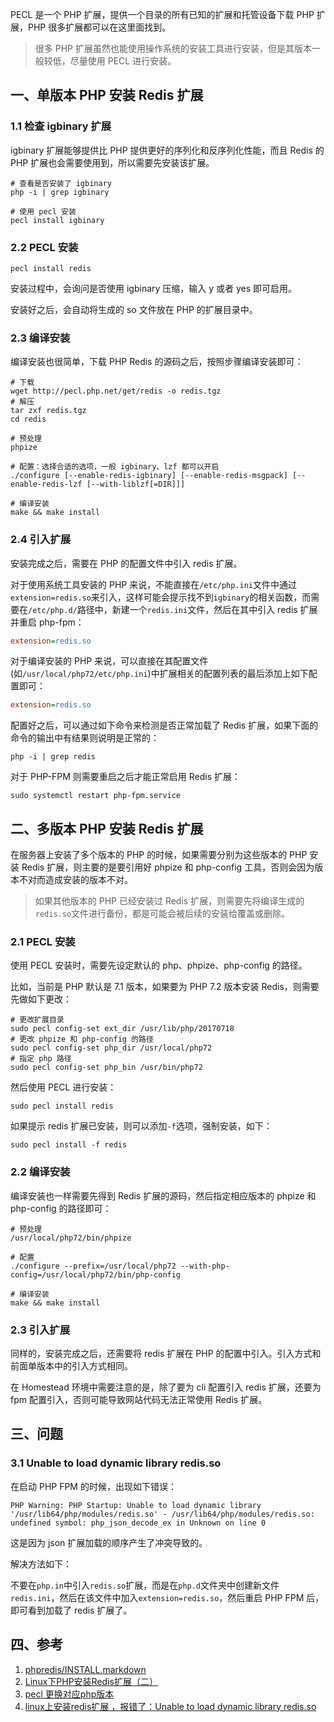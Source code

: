 PECL 是一个 PHP 扩展，提供一个目录的所有已知的扩展和托管设备下载 PHP 扩展，PHP 很多扩展都可以在这里面找到。

> 很多 PHP 扩展虽然也能使用操作系统的安装工具进行安装，但是其版本一般较低，尽量使用 PECL 进行安装。

## 一、单版本 PHP 安装 Redis 扩展

### 1.1 检查 igbinary 扩展

igbinary 扩展能够提供比 PHP 提供更好的序列化和反序列化性能，而且 Redis 的 PHP 扩展也会需要使用到，所以需要先安装该扩展。

```shell
# 查看是否安装了 igbinary
php -i | grep igbinary

# 使用 pecl 安装
pecl install igbinary
```

### 2.2 PECL 安装

```shell
pecl install redis
```

安装过程中，会询问是否使用 igbinary 压缩，输入 y 或者 yes 即可启用。

安装好之后，会自动将生成的 so 文件放在 PHP 的扩展目录中。

### 2.3 编译安装

编译安装也很简单，下载 PHP Redis 的源码之后，按照步骤编译安装即可：

```shell
# 下载
wget http://pecl.php.net/get/redis -o redis.tgz
# 解压
tar zxf redis.tgz 
cd redis

# 预处理
phpize

# 配置：选择合适的选项，一般 igbinary、lzf 都可以开启
./configure [--enable-redis-igbinary] [--enable-redis-msgpack] [--enable-redis-lzf [--with-liblzf[=DIR]]]

# 编译安装
make && make install
```

### 2.4 引入扩展

安装完成之后，需要在 PHP 的配置文件中引入 redis 扩展。

对于使用系统工具安装的 PHP 来说，不能直接在`/etc/php.ini`文件中通过`extension=redis.so`来引入，这样可能会提示找不到`igbinary`的相关函数，而需要在`/etc/php.d/`路径中，新建一个`redis.ini`文件，然后在其中引入 redis 扩展并重启 php-fpm：

```ini
extension=redis.so
```

对于编译安装的 PHP 来说，可以直接在其配置文件(如`/usr/local/php72/etc/php.ini`)中扩展相关的配置列表的最后添加上如下配置即可：

```ini
extension=redis.so
```

配置好之后，可以通过如下命令来检测是否正常加载了 Redis 扩展，如果下面的命令的输出中有结果则说明是正常的：

```shell
php -i | grep redis
```

对于 PHP-FPM 则需要重启之后才能正常启用 Redis 扩展：

```shell
sudo systemctl restart php-fpm.service
```

## 二、多版本 PHP 安装 Redis 扩展

在服务器上安装了多个版本的 PHP 的时候，如果需要分别为这些版本的 PHP 安装 Redis 扩展，则主要的是要引用好 phpize 和 php-config 工具，否则会因为版本不对而造成安装的版本不对。

> 如果其他版本的 PHP 已经安装过 Redis 扩展，则需要先将编译生成的`redis.so`文件进行备份，都是可能会被后续的安装给覆盖或删除。

### 2.1 PECL 安装

使用 PECL 安装时，需要先设定默认的 php、phpize、php-config 的路径。

比如，当前是 PHP 默认是 7.1 版本，如果要为 PHP 7.2 版本安装 Redis，则需要先做如下更改：

```shell
# 更改扩展目录
sudo pecl config-set ext_dir /usr/lib/php/20170718
# 更改 phpize 和 php-config 的路径
sudo pecl config-set php_dir /usr/local/php72
# 指定 php 路径
sudo pecl config-set php_bin /usr/bin/php72
```

然后使用 PECL 进行安装：

```shell
sudo pecl install redis
```

如果提示 redis 扩展已安装，则可以添加`-f`选项，强制安装，如下：

```shell
sudo pecl install -f redis
```

### 2.2 编译安装

编译安装也一样需要先得到 Redis 扩展的源码，然后指定相应版本的 phpize 和 php-config 的路径即可：

```shell
# 预处理
/usr/local/php72/bin/phpize

# 配置
./configure --prefix=/usr/local/php72 --with-php-config=/usr/local/php72/bin/php-config

# 编译安装
make && make install
```

### 2.3 引入扩展

同样的，安装完成之后，还需要将 redis 扩展在 PHP 的配置中引入。引入方式和前面单版本中的引入方式相同。

在 Homestead 环境中需要注意的是，除了要为 cli 配置引入 redis 扩展，还要为 fpm 配置引入，否则可能导致网站代码无法正常使用 Redis 扩展。

## 三、问题

### 3.1 Unable to load dynamic library redis.so

在启动 PHP FPM 的时候，出现如下错误：

```
PHP Warning: PHP Startup: Unable to load dynamic library '/usr/lib64/php/modules/redis.so' - /usr/lib64/php/modules/redis.so: undefined symbol: php_json_decode_ex in Unknown on line 0
```

这是因为 json 扩展加载的顺序产生了冲突导致的。

解决方法如下：

不要在`php.in`中引入`redis.so`扩展，而是在`php.d`文件夹中创建新文件`redis.ini`，然后在该文件中加入`extension=redis.so`，然后重启 PHP FPM 后，即可看到加载了 redis 扩展了。

## 四、参考

1. [phpredis/INSTALL.markdown](https://github.com/phpredis/phpredis/blob/develop/INSTALL.markdown)
2. [Linux下PHP安装Redis扩展（二）](https://segmentfault.com/a/1190000008420258)
3. [pecl 更换对应php版本](https://www.jianshu.com/p/fee58d93e8b1)
4. [linux上安装redis扩展 ，报错了：Unable to load dynamic library redis.so](https://segmentfault.com/q/1010000019735774)


